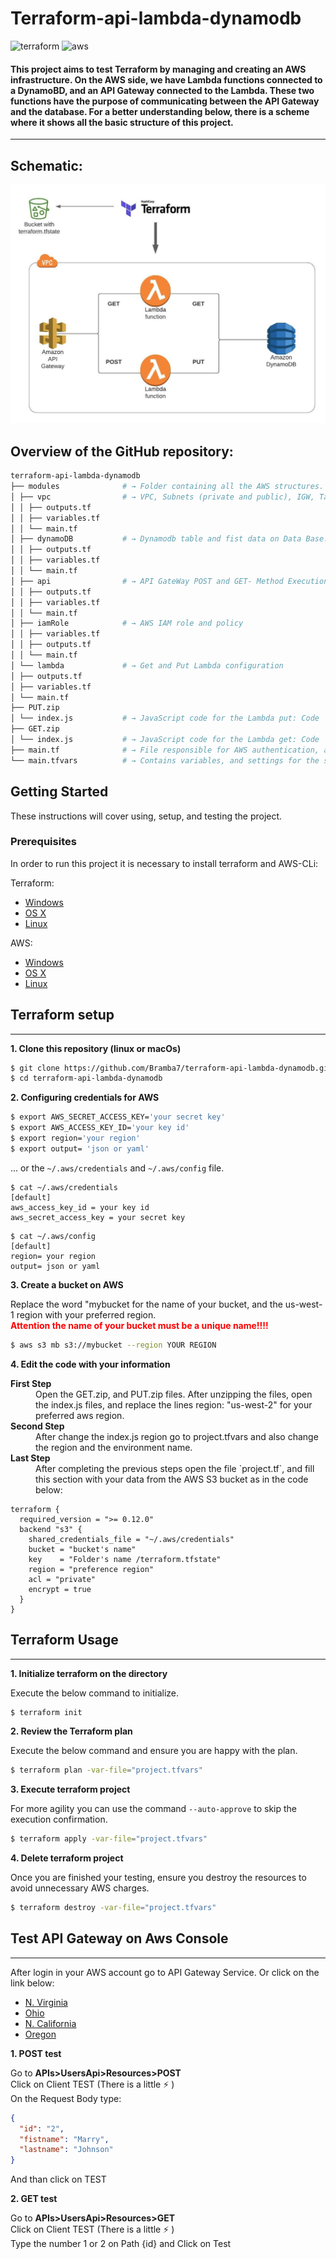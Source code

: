 # Terraform-api-lambda-dynamodb

![terraform](https://img.shields.io/badge/Terraform-v0.13.4-green)
![aws](https://img.shields.io/badge/aws--cli-v2.0.58-green)

#### This project aims to test Terraform by managing and creating an AWS infrastructure. On the AWS side, we have Lambda functions connected to a DynamoBD, and an API Gateway connected to the Lambda. These two functions have the purpose of communicating between the API Gateway and the database. For a better understanding below, there is a scheme where it shows all the basic structure of this project.

---

## Schematic:

![schematic](images/schematic.jpeg)

## Overview of the GitHub repository:

```zsh
terraform-api-lambda-dynamodb
├── modules              # → Folder containing all the AWS structures. of the project
│ ├── vpc                # → VPC, Subnets (private and public), IGW, Tables, SG...
│ │ ├── outputs.tf
│ │ ├── variables.tf
│ │ └── main.tf
│ ├── dynamoDB           # → Dynamodb table and fist data on Data Base.
│ │ ├── outputs.tf
│ │ ├── variables.tf
│ │ └── main.tf
│ ├── api                # → API GateWay POST and GET- Method Execution
│ │ ├── outputs.tf
│ │ ├── variables.tf
│ │ └── main.tf
│ ├── iamRole            # → AWS IAM role and policy
│ │ ├── variables.tf
│ │ ├── outputs.tf
│ │ └── main.tf
│ └── lambda             # → Get and Put Lambda configuration
│ ├── outputs.tf
│ ├── variables.tf
│ └── main.tf
├── PUT.zip
│ └── index.js           # → JavaScript code for the Lambda put: Code
├── GET.zip
│ └── index.js           # → JavaScript code for the Lambda get: Code
├── main.tf              # → File responsible for AWS authentication, and also for calling all modules.
└── main.tfvars          # → Contains variables, and settings for the structure.
```

## Getting Started

These instructions will cover using, setup, and testing the project.

### Prerequisites

In order to run this project it is necessary to install terraform and AWS-CLi:

Terraform:

- [Windows](https://www.terraform.io/downloads.html)
- [OS X](https://www.terraform.io/downloads.html)
- [Linux](https://www.terraform.io/downloads.html)

AWS:

- [Windows](https://docs.aws.amazon.com/cli/latest/userguide/install-cliv2-windows.html)
- [OS X](https://docs.aws.amazon.com/cli/latest/userguide/install-cliv2-mac.html)
- [Linux](https://docs.aws.amazon.com/cli/latest/userguide/cli-chap-install.html)

## Terraform setup

---

**1\. Clone this repository (linux or macOs)**

```sh
$ git clone https://github.com/Bramba7/terraform-api-lambda-dynamodb.git
$ cd terraform-api-lambda-dynamodb
```

**2\. Configuring credentials for AWS**

```bash
$ export AWS_SECRET_ACCESS_KEY='your secret key'
$ export AWS_ACCESS_KEY_ID='your key id'
$ export region='your region'
$ export output= 'json or yaml'
```

... or the `~/.aws/credentials` and `~/.aws/config` file.

```
$ cat ~/.aws/credentials
[default]
aws_access_key_id = your key id
aws_secret_access_key = your secret key

```

```
$ cat ~/.aws/config
[default]
region= your region
output= json or yaml

```

**3\. Create a bucket on AWS**

Replace the word "mybucket for the name of your bucket, and the us-west-1 region with your preferred region.
<br><font color="red"><b> Attention the name of your bucket must be a unique name!!!!</b> </font>

```sh
$ aws s3 mb s3://mybucket --region YOUR REGION
```

**4\. Edit the code with your information**

<dl>
  <dt><b>First Step</b></dt>
  <dd> Open the GET.zip, and PUT.zip files. After unzipping the files, open the index.js files, and replace the lines region: "us-west-2" for your preferred aws region.</dd>
  <dt><b>Second Step</b></dt>
  <dd>After change the index.js region go to project.tfvars and also change the region and the environment name. </dd>
  <dt><b>Last Step</b></dt>
  <dd>After completing the previous steps open the file `project.tf`, and fill this section with your data from the AWS S3 bucket as in the code below:<dd>
</dl>

```
terraform {
  required_version = ">= 0.12.0"
  backend "s3" {
    shared_credentials_file = "~/.aws/credentials"
    bucket = "bucket's name"
    key    = "Folder's name /terraform.tfstate"
    region = "preference region"
    acl = "private"
    encrypt = true
  }
}
```

## Terraform Usage

---

**1\. Initialize terraform on the directory**

Execute the below command to initialize.

```sh
$ terraform init
```

**2\. Review the Terraform plan**

Execute the below command and ensure you are happy with the plan.

```bash
$ terraform plan -var-file="project.tfvars"
```

**3\. Execute terraform project**

For more agility you can use the command `--auto-approve` to skip the execution confirmation.

```sh
$ terraform apply -var-file="project.tfvars"
```

**4\. Delete terraform project**

Once you are finished your testing, ensure you destroy the resources to avoid unnecessary AWS charges.

```sh
$ terraform destroy -var-file="project.tfvars"
```

## Test API Gateway on Aws Console

---

After login in your AWS account go to API Gateway Service. Or click on the link below:

- [N. Virginia](https://console.aws.amazon.com/apigateway/main/apis?region=us-east-1)
- [Ohio](https://us-east-2.console.aws.amazon.com/apigateway/main/apis?region=us-east-2#)
- [N. California](https://us-west-1.console.aws.amazon.com/apigateway/main/apis?region=us-west-1)
- [Oregon](https://us-west-2.console.aws.amazon.com/apigateway/main/apis?region=us-west-2)

**1\. POST test**

Go to **APIs>UsersApi>Resources>POST**  
Click on Client TEST (There is a little ⚡ )  
On the Request Body type:

```json
{
  "id": "2",
  "fistname": "Marry",
  "lastname": "Johnson"
}
```

And than click on TEST

**2\. GET test**

Go to **APIs>UsersApi>Resources>GET**  
Click on Client TEST (There is a little ⚡ )  
Type the number 1 or 2 on Path {id} and Click on Test
